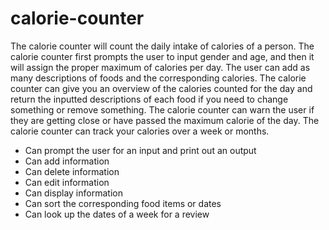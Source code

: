 # calorie-counter

The calorie counter will count the daily intake of calories of a person. The calorie counter first prompts the user to input gender and age, and then it will assign the proper maximum of calories per day. The user can add as many descriptions of foods and the corresponding calories. The calorie counter can give you an overview of the calories counted for the day and return the inputted descriptions of each food if you need to change something or remove something. The calorie counter can warn the user if they are getting close or have passed the maximum calorie of the day. The calorie counter can track your calories over a week or months. 


- Can prompt the user for an input and print out an output 
-	Can add information 
-	Can delete information
-	Can edit information
-	Can display information
-	Can sort the corresponding food items or dates
-	Can look up the dates of a week for a review
